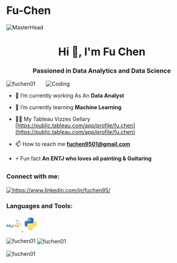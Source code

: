 # Fu-Chen

![MasterHead](https://www.dronahq.com/wp-content/uploads/2022/03/banner-database-gui.svg)

<h1 align="center">Hi 👋, I'm Fu Chen</h1>
<h3 align="center">Passioned in Data Analytics and Data Science</h3>

<img align="right" alt="Coding" width="400" src="https://r7q6w9z6.rocketcdn.me/career/wp-content/uploads/2020/03/hello.gif">

<p align="left"> <img src="https://komarev.com/ghpvc/?username=fuchen01&label=Profile%20views&color=0e75b6&style=flat" alt="fuchen01" /> </p>

- 💼 I’m currently working As An **Data Analyst**

- 🌱 I’m currently learning **Machine Learning**

- 👨‍💻 My Tableau Vizzes Gellary [https://public.tableau.com/app/profile/fu.chen](https://public.tableau.com/app/profile/fu.chen)

- 📫 How to reach me **fuchen9501@gmail.com**

- ⚡ Fun fact **An ENTJ who loves oil painting & Guitaring**

<h3 align="left">Connect with me:</h3>
<p align="left">
<a href="https://linkedin.com/in/https://www.linkedin.com/in/fuchen95/" target="blank"><img align="center" src="https://raw.githubusercontent.com/rahuldkjain/github-profile-readme-generator/master/src/images/icons/Social/linked-in-alt.svg" alt="https://www.linkedin.com/in/fuchen95/" height="30" width="40" /></a>
</p>

<h3 align="left">Languages and Tools:</h3>
<p align="left"> <a href="https://www.mysql.com/" target="_blank" rel="noreferrer"> <img src="https://raw.githubusercontent.com/devicons/devicon/master/icons/mysql/mysql-original-wordmark.svg" alt="mysql" width="40" height="40"/> </a> <a href="https://www.python.org" target="_blank" rel="noreferrer"> <img src="https://raw.githubusercontent.com/devicons/devicon/master/icons/python/python-original.svg" alt="python" width="40" height="40"/> </a> </p>

<p><img align="left" src="https://github-readme-stats.vercel.app/api/top-langs?username=fuchen01&show_icons=true&locale=en&layout=compact" alt="fuchen01" /></p>

<p>&nbsp;<img align="center" src="https://github-readme-stats.vercel.app/api?username=fuchen01&show_icons=true&locale=en" alt="fuchen01" /></p>

<p><img align="center" src="https://github-readme-streak-stats.herokuapp.com/?user=fuchen01&" alt="fuchen01" /></p>
